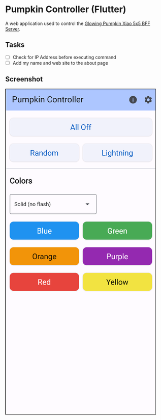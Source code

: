 # Pumpkin Controller (Flutter)

A web application used to control the [Glowing Pumpkin Xiao 5x5 BFF Server](https://github.com/johnwargo/glowing-pumpkin-xiao-bff-server).

## Tasks

- [ ] Check for IP Address before executing command
- [ ] Add my name and web site to the about page

## Screenshot

![Home Page Image](images/image-01.png)
